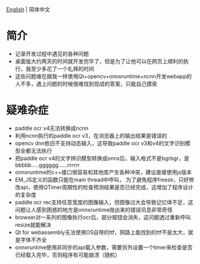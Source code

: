 [English](./trouble_records.md) | 简体中文

# 简介

- 记录开发过程中遇见的各种问题
- 桌面版大约两天的时间就开发完毕了，但是为了让他可以在网页上顺利的执行，我至少多花了一个礼拜的时间
- 这些问题难在跟我一样使用Qt+opencv+onnxruntime+ncnn开发webapp的人不多，遇上问题的时候很难找到现成的答案，只能自己摸索

# 疑难杂症

- paddle ocr v4无法转换成ncnn
- 利用ncnn执行的paddle ocr v3，在浏览器上的输出结果是错误的
- opencv dnn依旧不支持动态输入，这导致paddle ocr v3和v4的文字识别模型全都无法执行
- 把paddle ocr v4的文字辨识模型转换成onnx后，输入格式不是bgrbgr，是bbbbb.....gggggg......rrrrrr
- onnxruntime的c++接口很容易和其他库产生各种冲突，建议直接使用js版本
- EM_JS定义的函数只能在main thread中呼叫， 为了避免程序freeze，只好修改api，使用QTimer周期性的检查预测结果是否已经完成，这增加了程序设计的复杂度
- paddle ocr rec支持任意宽度的图像输入，但图像过大会导致记忆体不足，这问题让人感到困惑的地方是onnxruntime抛出来的错误讯息非常奇怪
- browser对一系列的图像执行ocr后，部分按钮会消失，这问题透过重新呼叫resize就能解决
- Qt for webassembly无法使用OS自带的ttf，网路上能找到的ttf不是太大，就是字体不齐全
- onnxruntime使用非同步的api载入参数，需要另外设置一个timer来检查是否已经载入完毕，否则程序有可能崩溃（随机）
